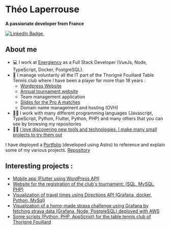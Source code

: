 # Théo Laperrouse
**A passionate developer from France**

<a href="https://www.linkedin.com/in/th%C3%A9o-laperrouse/">
  <img src="https://img.shields.io/badge/LinkedIn-blue?style=for-the-badge&logo=linkedin&logoColor=white" alt="LinkedIn Badge"/>
</a>
<img src="https://komarev.com/ghpvc/?username=theolaperrouse&style=flat-square&color=blue" alt=""/>

## About me

- :computer: I work at [Energiency](https://www.energiency.com/fr/) as a Full Stack Developer (VueJs, Node, TypeScript, Docker, PostgreSQL).
- :ping_pong: I manage voluntarily all the IT part of the Thorigné Fouillard Table Tennis club where I have been a player for more than 18 years :
  - [Wordpress Website](https://thorigne-tt.net/)
  - [Annual tournament website](https://github.com/TheoLaperrouse/SiteTournoiTFTTPHP)
  - Team management application
  - [Slides for the Pro A matches](https://docs.google.com/presentation/d/e/2PACX-1vR8pVidoKw6W5fEgSrL8UyrboX6-FPOgTM659zbdn6uMHXq6l6PiSfLiQkn0ECh8b6N2zhXd_SwSnqn/pub?start=false&loop=false&delayms=3000)
  - Domain name management and hosting (OVH)
- :technologist: I work with many different programming languages (Javascript, TypeScript, Python, Flutter, Python, PHP) and many others that you can see by browsing my repositories
- :man_scientist: [I love discovering new tools and technologies, I make many small projects to try them out](https://github.com/TheoLaperrouse?tab=repositories)

I have deployed a [Portfolio](https://theolaperrouse.thorigne-tt.net/) (developed using Astro) to reference and explain some of my various projects. [Repository](https://github.com/TheoLaperrouse/AstroPortfolio)

## Interesting projects :

- [Mobile app (Flutter using WordPress API)](https://github.com/TheoLaperrouse/TFTTMobileApp)
- [Website for the registration of the club's tournament: (SQL, MySQL, PHP)](https://github.com/TheoLaperrouse/SiteTournoiTFTTPHP)
- [Visualization of travel times using Directions API (Grafana, docker, Python, MySql)](https://github.com/TheoLaperrouse/Grafana_Trajet)
- [Visualization of a home-made strava challenge using Grafana by fetching strava data (Grafana, Node, PostgreSQL) deployed with AWS ](https://github.com/TheoLaperrouse/ChallengeStrava)
- [Some scripts (Python, PHP, AppScript) for the table tennis club of Thorigné Fouillard](https://github.com/TheoLaperrouse/CodeTFTT)
